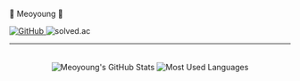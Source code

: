 <div>
  <span>
  <p>🐥 Meoyoung 🐥</p>
  <a href="https://github.com/meo-young">
      <img src="https://img.shields.io/github/followers/meo-young?label=GitHub&style=social" alt="GitHub" />
  </a>
  </span>
  <span>
    <img src="http://mazassumnida.wtf/api/v2/generate_badge?boj=eotn000" alt="solved.ac" />  
  </span>
</div>

<hr>
<br>

<div align="center">
  <img align="center" src="https://github-readme-stats.vercel.app/api?username=meo-young&show_icons=true&theme=radical" alt="Meoyoung's GitHub Stats" />
  <img align="center" src="https://github-readme-stats.vercel.app/api/top-langs/?username=meo-young&layout=compact&theme=radical" alt="Most Used Languages" />
</div>
